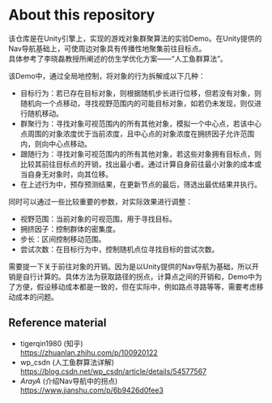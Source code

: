# About this repository
 
该仓库是在Unity引擎上，实现的游戏对象群聚算法的实验Demo。在Unity提供的Nav导航基础上，可使周边对象具有传播性地聚集前往目标点。<br>
 具体参考了李晓磊教授所阐述的仿生学优化方案——“人工鱼群算法”。<br>

该Demo中，通过全局地控制，将对象的行为拆解成以下几种：<br>
- 目标行为：若已存在目标对象，则根据随机步长进行位移，但若没有对象，则随机向一个点移动，寻找视野范围内的可能目标对象，如若仍未发现，则仅进行随机移动。<br>
- 群聚行为：寻找对象可视范围内的所有其他对象，模拟一个中心点，若该中心点周围的对象浓度优于当前浓度，且中心点的对象浓度在拥挤因子允许范围内，则向中心点移动。<br>
- 跟随行为：寻找对象可视范围内的所有其他对象，若这些对象拥有目标点，则比较其前往目标点的开销，找出最小者。通过计算自身前往最小对象的成本或当自身无对象时，向其位移。<br>
- 在上述行为中，预存预测结果，在更新节点的最后，筛选出最优结果并执行。<br>

同时可以通过一些比较重要的参数，对实际效果进行调整：<br>
- 视野范围：当前对象的可视范围，用于寻找目标。<br>
- 拥挤因子：控制群体的密集度。<br>
- 步长：区间控制移动范围。<br>
- 尝试次数：在目标行为中，控制随机点位寻找目标的尝试次数。<br>

需要提一下关于前往对象的开销。因为是以Unity提供的Nav导航为基础，所以开销是自行计算的。具体方法为获取路径的拐点，计算点之间的开销和，Demo中为了方便，假设移动成本都是一致的，但在实际中，例如路点寻路等等，需要考虑移动成本的问题。<br>

## Reference material
- tigerqin1980 (知乎)<br>
https://zhuanlan.zhihu.com/p/100920122
- wp_csdn (人工鱼群算法详解)<br>
https://blog.csdn.net/wp_csdn/article/details/54577567
- _ArayA_ (介绍Nav导航中的拐点)<br>
https://www.jianshu.com/p/6b9426d0fee3
